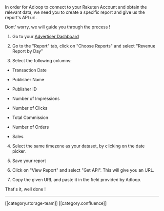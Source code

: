 In order for Adloop to connect to your Rakuten Account and obtain the relevant data, we need you to create a specific report and give us the report's API url.

Dont' worry, we will guide you through the process !



1. Go to your [Advertiser Dashboard](https://dashboard.linkshare.com/Advertiser/Reports/reportingIndex.php)

2. Go to the "Report" tab, click on "Choose Reports" and select "Revenue Report by Day"

3. Select the following columns:


* Transaction Date


* Publisher Name


* Publisher ID


* Number of Impressions


* Number of Clicks


* Total Commission


* Number of Orders


* Sales



4. Select the same timezone as your dataset, by clicking on the date picker.

5. Save your report

6. Click on "View Report" and select "Get API". This will give you an URL.

7. Copy the given URL and paste it in the field provided by Adloop.



That's it, well done !



*****

[[category.storage-team]] 
[[category.confluence]] 
